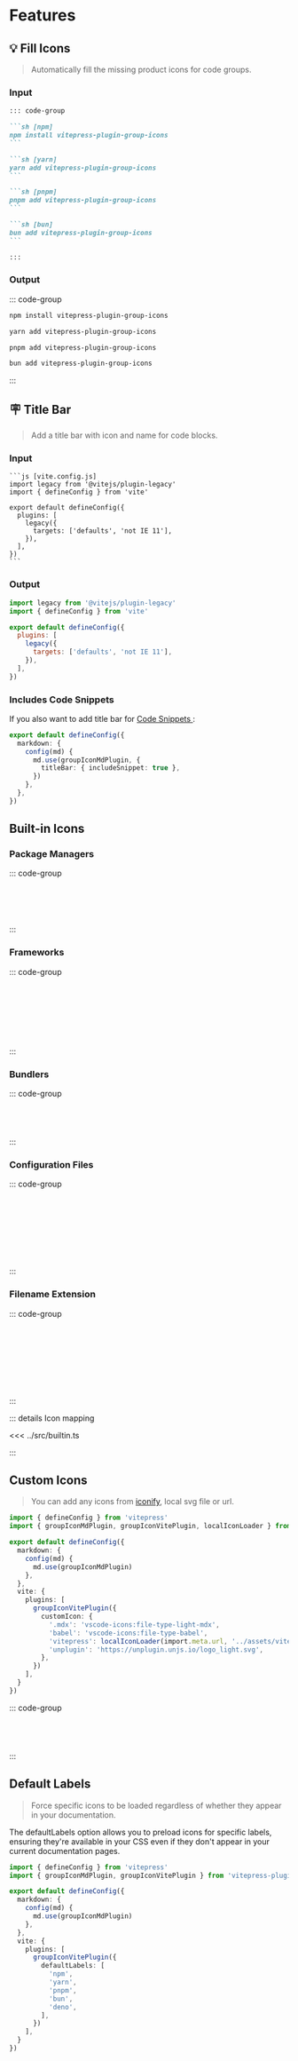 # Features

## 💡 Fill Icons

> Automatically fill the missing product icons for code groups.

### Input

````md
::: code-group

```sh [npm]
npm install vitepress-plugin-group-icons
```

```sh [yarn]
yarn add vitepress-plugin-group-icons
```

```sh [pnpm]
pnpm add vitepress-plugin-group-icons
```

```sh [bun]
bun add vitepress-plugin-group-icons
```

:::
````

### Output

::: code-group

```sh [npm]
npm install vitepress-plugin-group-icons
```

```sh [yarn]
yarn add vitepress-plugin-group-icons
```

```sh [pnpm]
pnpm add vitepress-plugin-group-icons
```

```sh [bun]
bun add vitepress-plugin-group-icons
```

:::

## 🪧 Title Bar

> Add a title bar with icon and name for code blocks.

### Input

````
```js [vite.config.js]
import legacy from '@vitejs/plugin-legacy'
import { defineConfig } from 'vite'

export default defineConfig({
  plugins: [
    legacy({
      targets: ['defaults', 'not IE 11'],
    }),
  ],
})
```
````

### Output

```js [vite.config.js]
import legacy from '@vitejs/plugin-legacy'
import { defineConfig } from 'vite'

export default defineConfig({
  plugins: [
    legacy({
      targets: ['defaults', 'not IE 11'],
    }),
  ],
})
```

### Includes Code Snippets

If you also want to add title bar for [Code Snippets
](https://vitepress.dev/guide/markdown#import-code-snippets):

```ts {5} [.vitepress/config.ts]
export default defineConfig({
  markdown: {
    config(md) {
      md.use(groupIconMdPlugin, {
        titleBar: { includeSnippet: true },
      })
    },
  },
})
```

## Built-in Icons

### Package Managers

::: code-group

``` [npm]
```

``` [yarn]
```

``` [pnpm]
```

``` [bun]
```

``` [deno]
```

:::

### Frameworks

::: code-group

``` [Vue]
```

``` [Svelte]
```

``` [Angular]
```

``` [React]
```

``` [Solid]
```

``` [Astro]
```

``` [Next]
```

``` [Nuxt]
```

:::

### Bundlers

::: code-group

``` [Rollup]
```

``` [Webpack]
```

``` [Vite]
```

``` [esbuild]
```

:::

### Configuration Files

::: code-group

``` [package.json]
```

``` [tsconfig.json]
```

``` [eslint.config.js]
```

``` [.gitignore]
```

``` [.env]
```

``` [.vscode/settings.json]
```

``` [tailwind.config.js]
```

``` [uno.config.ts]
```

``` [.oxlintrc.json]
```

:::

### Filename Extension

::: code-group

``` [foo.ts]
```

``` [foo.js]
```

``` [foo.md]
```

``` [foo.py]
```

``` [foo.yml]
```

``` [foo.html]
```

``` [foo.css]
```

``` [foo.scss]
```

``` [foo.ico]
```

:::

::: details Icon mapping

<<< ../src/builtin.ts

:::

## Custom Icons

> You can add any icons from [iconify](https://icon-sets.iconify.design/), local svg file or url.

```ts {2,13-19} [.vitepress/config.ts]
import { defineConfig } from 'vitepress'
import { groupIconMdPlugin, groupIconVitePlugin, localIconLoader } from 'vitepress-plugin-group-icons'

export default defineConfig({
  markdown: {
    config(md) {
      md.use(groupIconMdPlugin)
    },
  },
  vite: {
    plugins: [
      groupIconVitePlugin({
        customIcon: {
          '.mdx': 'vscode-icons:file-type-light-mdx',
          'babel': 'vscode-icons:file-type-babel',
          'vitepress': localIconLoader(import.meta.url, '../assets/vitepress.svg'),
          'unplugin': 'https://unplugin.unjs.io/logo_light.svg',
        },
      })
    ],
  }
})
```

::: code-group

``` [foo.mdx]
```

``` [Babel]
```

``` [Vitepress]
```

``` [Unplugin]
```

:::

## Default Labels

> Force specific icons to be loaded regardless of whether they appear in your documentation.

The defaultLabels option allows you to preload icons for specific labels, ensuring they're available in your CSS even if they don't appear in your current documentation pages.

```ts {2,13-19} [.vitepress/config.ts]
import { defineConfig } from 'vitepress'
import { groupIconMdPlugin, groupIconVitePlugin } from 'vitepress-plugin-group-icons'

export default defineConfig({
  markdown: {
    config(md) {
      md.use(groupIconMdPlugin)
    },
  },
  vite: {
    plugins: [
      groupIconVitePlugin({
        defaultLabels: [
          'npm',
          'yarn',
          'pnpm',
          'bun',
          'deno',
        ],
      })
    ],
  }
})
```

